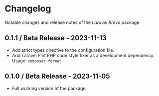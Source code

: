 # Changelog

Notable changes and release notes of the _Laravel Brevo_ package.

## 0.1.1 / Beta Release - 2023-11-13
- Add strict types directive to the configuration file.
- Add Laravel Pint PHP code style fixer as a development dependency. Usage: `composer format`

## 0.1.0 / Beta Release - 2023-11-05
- Full working version of the package.
